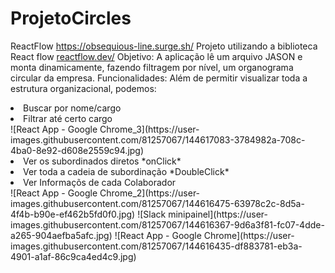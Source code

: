 # ProjetoCircles
ReactFlow <a href="https://obsequious-line.surge.sh/">https://obsequious-line.surge.sh/</a>
Projeto utilizando a biblioteca React flow <a href="https://reactflow.dev/">reactflow.dev/</a>
Objetivo: A aplicação lê um arquivo JASON e monta dinamicamente, fazendo filtragem por nível, um organograma circular da empresa.
Funcionalidades: Além de permitir visualizar toda a estrutura organizacional, podemos:
<li>Buscar por nome/cargo</li>
<li>Filtrar até certo cargo</li>![React App - Google Chrome_3](https://user-images.githubusercontent.com/81257067/144617083-3784982a-708c-4ba0-8e92-d608e2559c94.jpg)
<li>Ver os subordinados diretos *onClick*</li>
<li>Ver toda a cadeia de subordinação *DoubleClick*</li>
<li>Ver Informaçõs de cada Colaborador</li>
![React App - Google Chrome_2](https://user-images.githubusercontent.com/81257067/144616475-63978c2c-8d5a-4f4b-b90e-ef462b5fd0f0.jpg)
![Slack  minipainel](https://user-images.githubusercontent.com/81257067/144616367-9d6a3f81-fc07-4dde-a265-904aefba5afc.jpg)
![React App - Google Chrome](https://user-images.githubusercontent.com/81257067/144616435-df883781-eb3a-4901-a1af-86c9ca4ed4c9.jpg)

